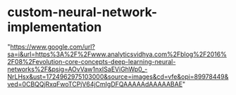 # custom-neural-network-implementation
"https://www.google.com/url?sa=i&url=https%3A%2F%2Fwww.analyticsvidhya.com%2Fblog%2F2016%2F08%2Fevolution-core-concepts-deep-learning-neural-networks%2F&psig=AOvVaw1nxISaEViGhWp0_-NrLHsx&ust=1724962975103000&source=images&cd=vfe&opi=89978449&ved=0CBQQjRxqFwoTCPjV64jCmIgDFQAAAAAdAAAAABAE"
